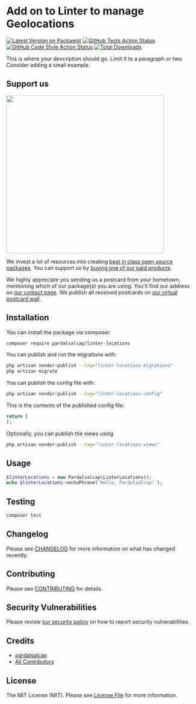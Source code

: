 # Add on to Linter to manage Geolocations

[![Latest Version on Packagist](https://img.shields.io/packagist/v/pardalsalcap/linter-locations.svg?style=flat-square)](https://packagist.org/packages/pardalsalcap/linter-locations)
[![GitHub Tests Action Status](https://img.shields.io/github/actions/workflow/status/pardalsalcap/linter-locations/run-tests.yml?branch=main&label=tests&style=flat-square)](https://github.com/pardalsalcap/linter-locations/actions?query=workflow%3Arun-tests+branch%3Amain)
[![GitHub Code Style Action Status](https://img.shields.io/github/actions/workflow/status/pardalsalcap/linter-locations/fix-php-code-style-issues.yml?branch=main&label=code%20style&style=flat-square)](https://github.com/pardalsalcap/linter-locations/actions?query=workflow%3A"Fix+PHP+code+style+issues"+branch%3Amain)
[![Total Downloads](https://img.shields.io/packagist/dt/pardalsalcap/linter-locations.svg?style=flat-square)](https://packagist.org/packages/pardalsalcap/linter-locations)

This is where your description should go. Limit it to a paragraph or two. Consider adding a small example.

## Support us

[<img src="https://github-ads.s3.eu-central-1.amazonaws.com/linter-locations.jpg?t=1" width="419px" />](https://spatie.be/github-ad-click/linter-locations)

We invest a lot of resources into creating [best in class open source packages](https://spatie.be/open-source). You can support us by [buying one of our paid products](https://spatie.be/open-source/support-us).

We highly appreciate you sending us a postcard from your hometown, mentioning which of our package(s) you are using. You'll find our address on [our contact page](https://spatie.be/about-us). We publish all received postcards on [our virtual postcard wall](https://spatie.be/open-source/postcards).

## Installation

You can install the package via composer:

```bash
composer require pardalsalcap/linter-locations
```

You can publish and run the migrations with:

```bash
php artisan vendor:publish --tag="linter-locations-migrations"
php artisan migrate
```

You can publish the config file with:

```bash
php artisan vendor:publish --tag="linter-locations-config"
```

This is the contents of the published config file:

```php
return [
];
```

Optionally, you can publish the views using

```bash
php artisan vendor:publish --tag="linter-locations-views"
```

## Usage

```php
$linterLocations = new Pardalsalcap\LinterLocations();
echo $linterLocations->echoPhrase('Hello, Pardalsalcap!');
```

## Testing

```bash
composer test
```

## Changelog

Please see [CHANGELOG](CHANGELOG.md) for more information on what has changed recently.

## Contributing

Please see [CONTRIBUTING](CONTRIBUTING.md) for details.

## Security Vulnerabilities

Please review [our security policy](../../security/policy) on how to report security vulnerabilities.

## Credits

- [pardalsalcap](https://github.com/pardalsalcap)
- [All Contributors](../../contributors)

## License

The MIT License (MIT). Please see [License File](LICENSE.md) for more information.
